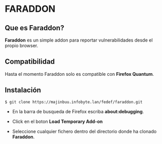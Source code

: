 # FARADDON

Que es Faraddon?
--

**Faraddon** es un simple addon para reportar vulnerabilidades desde el propio browser.

Compatibilidad
--

Hasta el momento Faraddon solo es compatible con **Firefox Quantum**.

Instalación
--

```
$ git clone https://majinbuu.infobyte.lan/fedef/faraddon.git

```

* En la barra de busqueda de Firefox escriba **about:debugging**.

* Click en el boton **Load Temporary Add-on**

* Seleccione cualquier fichero dentro del directorio donde ha clonado **Faraddon**.